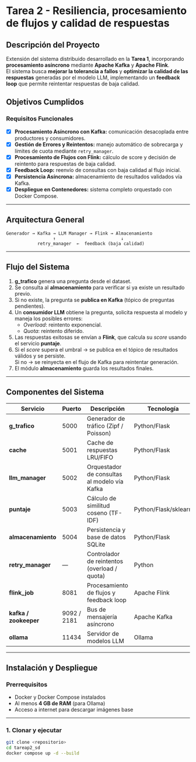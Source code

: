 # Tarea 2 - Resiliencia, procesamiento de flujos y calidad de respuestas

## Descripción del Proyecto
Extensión del sistema distribuido desarrollado en la **Tarea 1**, incorporando **procesamiento asíncrono** mediante **Apache Kafka** y **Apache Flink**.  
El sistema busca **mejorar la tolerancia a fallos** y **optimizar la calidad de las respuestas** generadas por el modelo LLM, implementando un **feedback loop** que permite reintentar respuestas de baja calidad.

## Objetivos Cumplidos

### Requisitos Funcionales
- [x] **Procesamiento Asíncrono con Kafka:** comunicación desacoplada entre productores y consumidores.  
- [x] **Gestión de Errores y Reintentos:** manejo automático de sobrecarga y límites de cuota mediante `retry_manager`.  
- [x] **Procesamiento de Flujos con Flink:** cálculo de score y decisión de reintento para respuestas de baja calidad.  
- [x] **Feedback Loop:** reenvío de consultas con baja calidad al flujo inicial.  
- [x] **Persistencia Asíncrona:** almacenamiento de resultados validados vía Kafka.  
- [x] **Despliegue en Contenedores:** sistema completo orquestado con Docker Compose.

---

## Arquitectura General

```text
Generador → Kafka → LLM Manager → Flink → Almacenamiento
                  ↑                         ↓
            retry_manager  ←  feedback (baja calidad)
```

---

## Flujo del Sistema

1. **g_trafico** genera una pregunta desde el dataset.  
2. Se consulta al **almacenamiento** para verificar si ya existe un resultado previo.  
3. Si no existe, la pregunta se **publica en Kafka** (tópico de preguntas pendientes).  
4. Un **consumidor LLM** obtiene la pregunta, solicita respuesta al modelo y maneja los posibles errores:  
   - *Overload*: reintento exponencial.  
   - *Quota*: reintento diferido.  
5. Las respuestas exitosas se envían a **Flink**, que calcula su *score* usando el servicio **puntaje**.  
6. Si el *score* supera el umbral → se publica en el tópico de resultados válidos y se persiste.  
   Si no → se reinyecta en el flujo de Kafka para reintentar generación.  
7. El módulo **almacenamiento** guarda los resultados finales.

---

## Componentes del Sistema

| Servicio | Puerto | Descripción | Tecnología |
|----------|--------|-------------|-------------|
| **g_trafico** | 5000 | Generador de tráfico (Zipf / Poisson) | Python/Flask |
| **cache** | 5001 | Cache de respuestas LRU/FIFO | Python/Flask |
| **llm_manager** | 5002 | Orquestador de consultas al modelo vía Kafka | Python/Flask |
| **puntaje** | 5003 | Cálculo de similitud coseno (TF-IDF) | Python/Flask/sklearn |
| **almacenamiento** | 5004 | Persistencia y base de datos SQLite | Python/Flask |
| **retry_manager** | — | Controlador de reintentos (overload / quota) | Python |
| **flink_job** | 8081 | Procesamiento de flujos y feedback loop | Apache Flink |
| **kafka / zookeeper** | 9092 / 2181 | Bus de mensajería asíncrono | Apache Kafka |
| **ollama** | 11434 | Servidor de modelos LLM | Ollama |

---

## Instalación y Despliegue

### Prerrequisitos
- Docker y Docker Compose instalados  
- Al menos **4 GB de RAM** (para Ollama)  
- Acceso a internet para descargar imágenes base

---

### 1. Clonar y ejecutar
```bash
git clone <repositorio>
cd tareap2_sd
docker compose up -d --build
